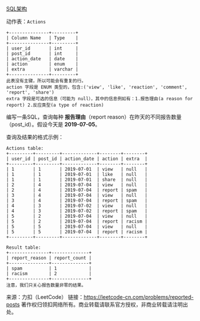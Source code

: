 [SQL架构](https://github.com/Zhenghao-Liu/LeetCode_problem-and-solution/blob/master/1113.报告的记录/PROBLEM.sql)

动作表：```Actions```
```
+---------------+---------+
| Column Name   | Type    |
+---------------+---------+
| user_id       | int     |
| post_id       | int     |
| action_date   | date    | 
| action        | enum    |
| extra         | varchar |
+---------------+---------+
此表没有主键，所以可能会有重复的行。
action 字段是 ENUM 类型的，包含:('view', 'like', 'reaction', 'comment', 'report', 'share')
extra 字段是可选的信息（可能为 null），其中的信息例如有：1.报告理由(a reason for report) 2.反应类型(a type of reaction)
```

编写一条SQL，查询每种 **报告理由**（report reason）在昨天的不同报告数量（post_id）。假设今天是 **2019-07-05**。

查询及结果的格式示例：
```
Actions table:
+---------+---------+-------------+--------+--------+
| user_id | post_id | action_date | action | extra  |
+---------+---------+-------------+--------+--------+
| 1       | 1       | 2019-07-01  | view   | null   |
| 1       | 1       | 2019-07-01  | like   | null   |
| 1       | 1       | 2019-07-01  | share  | null   |
| 2       | 4       | 2019-07-04  | view   | null   |
| 2       | 4       | 2019-07-04  | report | spam   |
| 3       | 4       | 2019-07-04  | view   | null   |
| 3       | 4       | 2019-07-04  | report | spam   |
| 4       | 3       | 2019-07-02  | view   | null   |
| 4       | 3       | 2019-07-02  | report | spam   |
| 5       | 2       | 2019-07-04  | view   | null   |
| 5       | 2       | 2019-07-04  | report | racism |
| 5       | 5       | 2019-07-04  | view   | null   |
| 5       | 5       | 2019-07-04  | report | racism |
+---------+---------+-------------+--------+--------+

Result table:
+---------------+--------------+
| report_reason | report_count |
+---------------+--------------+
| spam          | 1            |
| racism        | 2            |
+---------------+--------------+ 
注意，我们只关心报告数量非零的结果。
```

来源：力扣（LeetCode）
链接：https://leetcode-cn.com/problems/reported-posts
著作权归领扣网络所有。商业转载请联系官方授权，非商业转载请注明出处。
